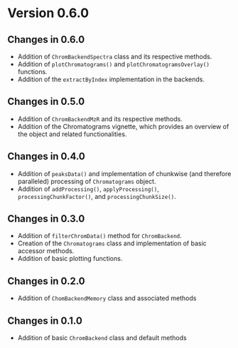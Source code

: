 # Version 0.6.0

## Changes in 0.6.0

- Addition of `ChromBackendSpectra` class and its respective methods.
- Addition of `plotChromatograms()` and `plotChromatogramsOverlay()` functions.
- Addition of the `extractByIndex` implementation in the backends.

## Changes in 0.5.0 

- Addition of `ChromBackendMzR` and its respective methods.
- Addition of the Chromatograms vignette, which provides an overview of the
  object and related functionalities.

## Changes in 0.4.0
- Addition of `peaksData()` and implementation of chunkwise (and therefore 
  paralleled) processing of `Chromatograms` object. 
- Addition of `addProcessing()`, `applyProcessing()`, `processingChunkFactor()`, 
  and `processingChunkSize()`.

## Changes in 0.3.0
- Addition of `filterChromData()` method for `ChromBackend`.
- Creation of the `Chromatograms` class and implementation of basic accessor 
  methods.
- Addition of basic plotting functions. 

## Changes in 0.2.0
- Addition of `ChomBackendMemory` class and associated methods 

## Changes in 0.1.0
- Addition of basic `ChromBackend` class and default methods 
